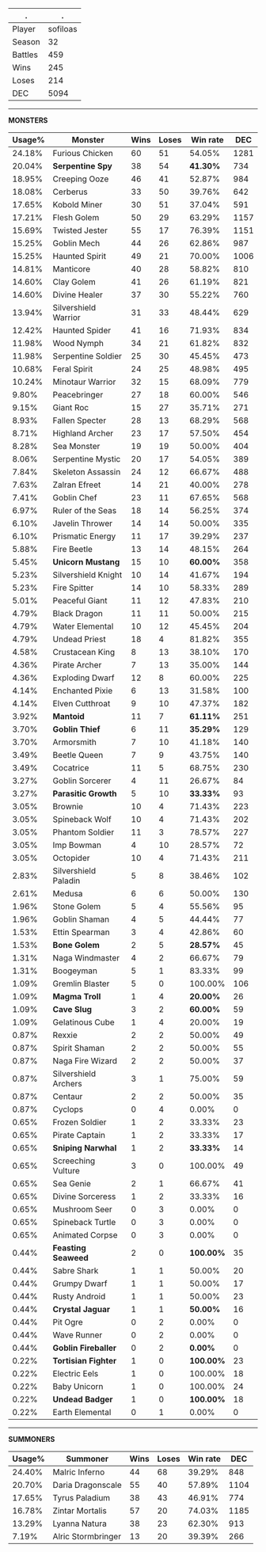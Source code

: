 .|.
|-|-
Player|sofiloas
Season|32
Battles|459
Wins|245
Loses|214
DEC|5094

---
**MONSTERS**

Usage%|Monster|Wins|Loses|Win rate|DEC|
-|-|-|-|-|-|
24.18%|Furious Chicken|60|51|54.05%|1281|
20.04%|**Serpentine Spy**|38|54|**41.30%**|734|
18.95%|Creeping Ooze|46|41|52.87%|984|
18.08%|Cerberus|33|50|39.76%|642|
17.65%|Kobold Miner|30|51|37.04%|591|
17.21%|Flesh Golem|50|29|63.29%|1157|
15.69%|Twisted Jester|55|17|76.39%|1151|
15.25%|Goblin Mech|44|26|62.86%|987|
15.25%|Haunted Spirit|49|21|70.00%|1006|
14.81%|Manticore|40|28|58.82%|810|
14.60%|Clay Golem|41|26|61.19%|821|
14.60%|Divine Healer|37|30|55.22%|760|
13.94%|Silvershield Warrior|31|33|48.44%|629|
12.42%|Haunted Spider|41|16|71.93%|834|
11.98%|Wood Nymph|34|21|61.82%|832|
11.98%|Serpentine Soldier|25|30|45.45%|473|
10.68%|Feral Spirit|24|25|48.98%|495|
10.24%|Minotaur Warrior|32|15|68.09%|779|
9.80%|Peacebringer|27|18|60.00%|546|
9.15%|Giant Roc|15|27|35.71%|271|
8.93%|Fallen Specter|28|13|68.29%|568|
8.71%|Highland Archer|23|17|57.50%|454|
8.28%|Sea Monster|19|19|50.00%|404|
8.06%|Serpentine Mystic|20|17|54.05%|389|
7.84%|Skeleton Assassin|24|12|66.67%|488|
7.63%|Zalran Efreet|14|21|40.00%|278|
7.41%|Goblin Chef|23|11|67.65%|568|
6.97%|Ruler of the Seas|18|14|56.25%|374|
6.10%|Javelin Thrower|14|14|50.00%|335|
6.10%|Prismatic Energy|11|17|39.29%|237|
5.88%|Fire Beetle|13|14|48.15%|264|
5.45%|**Unicorn Mustang**|15|10|**60.00%**|358|
5.23%|Silvershield Knight|10|14|41.67%|194|
5.23%|Fire Spitter|14|10|58.33%|289|
5.01%|Peaceful Giant|11|12|47.83%|210|
4.79%|Black Dragon|11|11|50.00%|215|
4.79%|Water Elemental|10|12|45.45%|204|
4.79%|Undead Priest|18|4|81.82%|355|
4.58%|Crustacean King|8|13|38.10%|170|
4.36%|Pirate Archer|7|13|35.00%|144|
4.36%|Exploding Dwarf|12|8|60.00%|225|
4.14%|Enchanted Pixie|6|13|31.58%|100|
4.14%|Elven Cutthroat|9|10|47.37%|182|
3.92%|**Mantoid**|11|7|**61.11%**|251|
3.70%|**Goblin Thief**|6|11|**35.29%**|129|
3.70%|Armorsmith|7|10|41.18%|140|
3.49%|Beetle Queen|7|9|43.75%|140|
3.49%|Cocatrice|11|5|68.75%|230|
3.27%|Goblin Sorcerer|4|11|26.67%|84|
3.27%|**Parasitic Growth**|5|10|**33.33%**|93|
3.05%|Brownie|10|4|71.43%|223|
3.05%|Spineback Wolf|10|4|71.43%|202|
3.05%|Phantom Soldier|11|3|78.57%|227|
3.05%|Imp Bowman|4|10|28.57%|72|
3.05%|Octopider|10|4|71.43%|211|
2.83%|Silvershield Paladin|5|8|38.46%|102|
2.61%|Medusa|6|6|50.00%|130|
1.96%|Stone Golem|5|4|55.56%|95|
1.96%|Goblin Shaman|4|5|44.44%|77|
1.53%|Ettin Spearman|3|4|42.86%|60|
1.53%|**Bone Golem**|2|5|**28.57%**|45|
1.31%|Naga Windmaster|4|2|66.67%|79|
1.31%|Boogeyman|5|1|83.33%|99|
1.09%|Gremlin Blaster|5|0|100.00%|106|
1.09%|**Magma Troll**|1|4|**20.00%**|26|
1.09%|**Cave Slug**|3|2|**60.00%**|59|
1.09%|Gelatinous Cube|1|4|20.00%|19|
0.87%|Rexxie|2|2|50.00%|49|
0.87%|Spirit Shaman|2|2|50.00%|55|
0.87%|Naga Fire Wizard|2|2|50.00%|37|
0.87%|Silvershield Archers|3|1|75.00%|59|
0.87%|Centaur|2|2|50.00%|35|
0.87%|Cyclops|0|4|0.00%|0|
0.65%|Frozen Soldier|1|2|33.33%|23|
0.65%|Pirate Captain|1|2|33.33%|17|
0.65%|**Sniping Narwhal**|1|2|**33.33%**|14|
0.65%|Screeching Vulture|3|0|100.00%|49|
0.65%|Sea Genie|2|1|66.67%|41|
0.65%|Divine Sorceress|1|2|33.33%|16|
0.65%|Mushroom Seer|0|3|0.00%|0|
0.65%|Spineback Turtle|0|3|0.00%|0|
0.65%|Animated Corpse|0|3|0.00%|0|
0.44%|**Feasting Seaweed**|2|0|**100.00%**|35|
0.44%|Sabre Shark|1|1|50.00%|20|
0.44%|Grumpy Dwarf|1|1|50.00%|17|
0.44%|Rusty Android|1|1|50.00%|23|
0.44%|**Crystal Jaguar**|1|1|**50.00%**|16|
0.44%|Pit Ogre|0|2|0.00%|0|
0.44%|Wave Runner|0|2|0.00%|0|
0.44%|**Goblin Fireballer**|0|2|**0.00%**|0|
0.22%|**Tortisian Fighter**|1|0|**100.00%**|23|
0.22%|Electric Eels|1|0|100.00%|18|
0.22%|Baby Unicorn|1|0|100.00%|24|
0.22%|**Undead Badger**|1|0|**100.00%**|18|
0.22%|Earth Elemental|0|1|0.00%|0|

---
**SUMMONERS**

Usage%|Summoner|Wins|Loses|Win rate|DEC|
-|-|-|-|-|-|
24.40%|Malric Inferno|44|68|39.29%|848|
20.70%|Daria Dragonscale|55|40|57.89%|1104|
17.65%|Tyrus Paladium|38|43|46.91%|774|
16.78%|Zintar Mortalis|57|20|74.03%|1185|
13.29%|Lyanna Natura|38|23|62.30%|913|
7.19%|Alric Stormbringer|13|20|39.39%|266|
